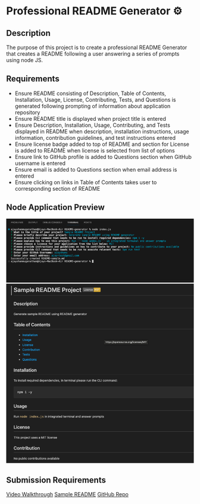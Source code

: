 # Professional README Generator ⚙️

## Description
The purpose of this project is to create a professional README Generator that creates a README following a user answering a series of prompts using node JS.

## Requirements
- Ensure README consisting of Description, Table of Contents, Installation, Usage, License, Contributing, Tests, and Questions is generated following prompting of information about application repository
- Ensure README title is displayed when project title is entered
- Ensure Description, Installation, Usage, Contributing, and Tests displayed in README when description, installation instructions, usage information, contribution guidelines, and test instructions entered
- Ensure license badge added to top of README and section for License is added to README when license is selected from list of options
- Ensure link to GitHub profile is added to Questions section when GitHub username is entered
- Ensure email is added to Questions section when email address is entered
- Ensure clicking on links in Table of Contents takes user to corresponding section of README

## Node Application Preview
![Application Screenshot 1](images/readme-application-1.png)
![Application Screenshot 2](images/readme-application-2.png)

## Submission Requirements
[Video Walkthrough](https://ajayshans.github.io/weather-dashboard-app/)
[Sample README](https://github.com/ajayshans/README-generator/blob/main/sample/README-sample.md/)
[GitHub Repo](https://github.com/ajayshans/README-generator/)